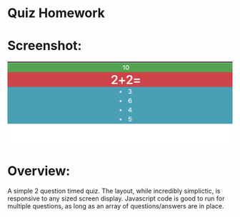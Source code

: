 # Quiz Homework


# Screenshot:
![Quiz](/pics/first.png)

# Overview:
A simple 2 question timed quiz. The layout, while incredibly simplictic, is responsive to any sized screen display. Javascript code is good to run for multiple questions, as long as an array of questions/answers are in place.